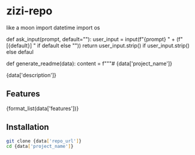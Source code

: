 # zizi-repo
like a moon
import datetime
import os

def ask_input(prompt, default=""):
    user_input = input(f"{prompt} " + (f"[{default}] " if default else ""))
    return user_input.strip() if user_input.strip() else defaul

def generate_readme(data):
    content = f"""# {data['project_name']}

{data['description']}

## Features
{format_list(data['features'])}

## Installation
```bash
git clone {data['repo_url']}
cd {data['project_name']}

